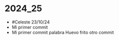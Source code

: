 # 2024_25

+ #Celeste 23/10/24
+ Mi primer commit
+ Mi primer commit palabra
Huevo frito
otro commit
